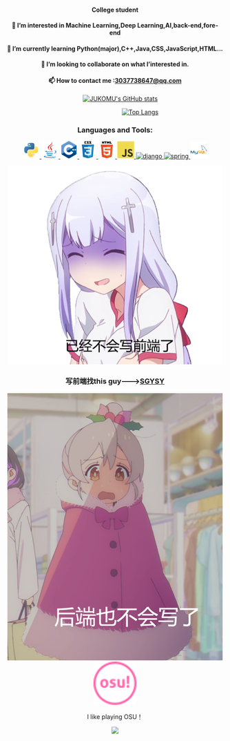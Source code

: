<div align=center>
 <div>
  
 #### College student
  
</div>
<!--
<div>
<img src="https://github.com/JUKOMU/JUKOMU/blob/main/IMG/2.png" width="300px" height="300px">
</div>
-->
<div>
 
#### 👀 I’m interested in Machine Learning,Deep Learning,AI,back-end,fore-end
#### 🌱 I’m currently learning Python(major),C++,Java,CSS,JavaScript,HTML...
#### 💞️ I’m looking to collaborate on what I’interested in.
#### 📫 How to contact me :3037738647@qq.com

 </div>
</div>
<p></p>
<p>

&nbsp;&nbsp;&nbsp;&nbsp;&nbsp;&nbsp;&nbsp;&nbsp;&nbsp;&nbsp;&nbsp;&nbsp;&nbsp;&nbsp;&nbsp;&nbsp;&nbsp;&nbsp;&nbsp;&nbsp;&nbsp;&nbsp;&nbsp;&nbsp;&nbsp;&nbsp;&nbsp;&nbsp;&nbsp;&nbsp;&nbsp;&nbsp;&nbsp;&nbsp;&nbsp;&nbsp;&nbsp;&nbsp;&nbsp;&nbsp;&nbsp;&nbsp;&nbsp;&nbsp;       [![JUKOMU's GitHub stats](https://github-readme-stats.vercel.app/api?username=jukomu&show_icons=true&theme=dracula)](https://github.com/anuraghazra/github-readme-stats)

 </p>
 <p>
 
&nbsp;&nbsp;&nbsp;&nbsp;&nbsp;&nbsp;&nbsp;&nbsp;&nbsp;&nbsp;&nbsp;&nbsp;&nbsp;&nbsp;&nbsp;&nbsp;&nbsp;&nbsp;&nbsp;&nbsp;&nbsp;&nbsp;&nbsp;&nbsp;&nbsp;&nbsp;&nbsp;&nbsp;&nbsp;&nbsp;&nbsp;&nbsp;&nbsp;&nbsp;&nbsp;&nbsp;&nbsp;&nbsp;&nbsp;&nbsp;&nbsp;&nbsp;&nbsp;&nbsp;&nbsp;&nbsp;&nbsp;&nbsp;&nbsp;&nbsp;&nbsp;&nbsp;&nbsp;&nbsp;&nbsp;&nbsp;&nbsp;&nbsp;&nbsp;&nbsp;&nbsp;&nbsp;&nbsp;&nbsp;&nbsp;&nbsp;&nbsp;        [![Top Langs](https://github-readme-stats.vercel.app/api/top-langs/?username=jukomu)](https://github.com/anuraghazra/github-readme-stats)

  </p>
<h3 align="center">Languages and Tools:</h3>
<p align="center"> 
 <a href="https://www.python.org" target="_blank" rel="noreferrer"> <img src="https://raw.githubusercontent.com/devicons/devicon/master/icons/python/python-original.svg" alt="python" width="40" height="40"/> </a>
 <a href="https://www.java.com" target="_blank" rel="noreferrer"> <img src="https://raw.githubusercontent.com/devicons/devicon/master/icons/java/java-original.svg" alt="java" width="40" height="40"/> </a>
 <a href="https://www.w3schools.com/cpp/" target="_blank" rel="noreferrer"> <img src="https://raw.githubusercontent.com/devicons/devicon/master/icons/cplusplus/cplusplus-original.svg" alt="cplusplus" width="40" height="40"/> </a> 
 <a href="https://www.w3schools.com/css/" target="_blank" rel="noreferrer"> <img src="https://raw.githubusercontent.com/devicons/devicon/master/icons/css3/css3-original-wordmark.svg" alt="css3" width="40" height="40"/> </a> 
 <a href="https://www.w3.org/html/" target="_blank" rel="noreferrer"> <img src="https://raw.githubusercontent.com/devicons/devicon/master/icons/html5/html5-original-wordmark.svg" alt="html5" width="40" height="40"/> </a> 
 <a href="https://developer.mozilla.org/en-US/docs/Web/JavaScript" target="_blank" rel="noreferrer"> <img src="https://raw.githubusercontent.com/devicons/devicon/master/icons/javascript/javascript-original.svg" alt="javascript" width="40" height="40"/> </a>
  <a href="https://www.djangoproject.com/" target="_blank" rel="noreferrer"> <img src="https://cdn.worldvectorlogo.com/logos/django.svg" alt="django" width="40" height="40"/> </a>
  <a href="https://spring.io/" target="_blank" rel="noreferrer"> <img src="https://www.vectorlogo.zone/logos/springio/springio-icon.svg" alt="spring" width="40" height="40"/> </a> 
 <a href="https://www.mysql.com/" target="_blank" rel="noreferrer"> <img src="https://raw.githubusercontent.com/devicons/devicon/master/icons/mysql/mysql-original-wordmark.svg" alt="mysql" width="40" height="40"/> </a>
  </p>
  <div align=center>
<img src="https://github.com/JUKOMU/JUKOMU/blob/main/IMG/541431167395903722.png" width="500px">
</div>

<h3 align="center" font-size="20px"> 
写前端找this guy———><a href="https://github.com/SGYSY">SGYSY</a>

</h3>

<div align=center>
<img src="https://github.com/JUKOMU/JUKOMU/blob/main/IMG/%E5%90%8E%E7%AB%AF%E4%B9%9F%E4%B8%8D%E4%BC%9A%E5%86%99%E4%BA%86.png" width="500px">
</div>

<div align=center>
<img src="https://github.com/JUKOMU/JUKOMU/blob/main/IMG/osu-color.svg" width="100px">
<p>
I like playing OSU！
</p>
</div>
<div align=center>
<img src="[[https://sign.hiosu.com/Jukomu&m.amd](https://sig2.hiosu.com/Jukomu&m.php)](https://sig.hiosu.com/card?user=Jukomu&mode=mania&blur=2&round_avatar=true&mini=true&w=338&h=101)" width="600px">
</div>
<p></p>

<!---
<div align=center>
<img src="https://github.com/JUKOMU/JUKOMU/blob/main/IMG/osuJUKOMU.png" width="800px">
</div>
--->

<!---
JUKOMU/JUKOMU is a ✨ special ✨ repository because its `README.md` (this file) appears on your GitHub profile.
You can click the Preview link to take a look at your changes.
--->
